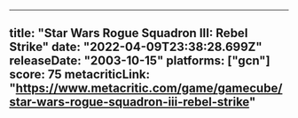
---
title: "Star Wars Rogue Squadron III: Rebel Strike"
date: "2022-04-09T23:38:28.699Z"
releaseDate: "2003-10-15"
platforms: ["gcn"]
score: 75
metacriticLink: "https://www.metacritic.com/game/gamecube/star-wars-rogue-squadron-iii-rebel-strike"
---
